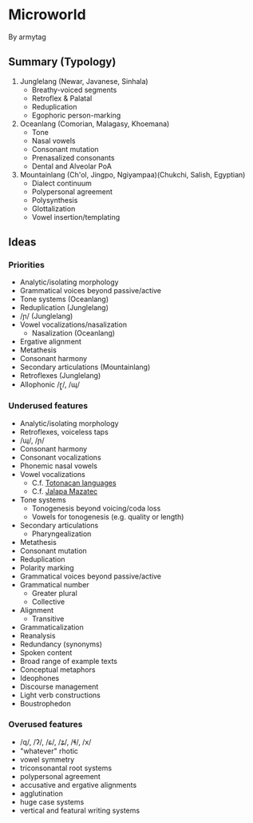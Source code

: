 # Microworld

By armytag

## Summary (Typology)

1. Junglelang (Newar, Javanese, Sinhala)
    - Breathy-voiced segments
    - Retroflex & Palatal
    - Reduplication
    - Egophoric person-marking
1. Oceanlang (Comorian, Malagasy, Khoemana)
    - Tone
    - Nasal vowels
    - Consonant mutation
    - Prenasalized consonants
    - Dental and Alveolar PoA
1. Mountainlang (Ch'ol, Jingpo, Ngiyampaa)(Chukchi, Salish, Egyptian)
    - Dialect continuum
    - Polypersonal agreement
    - Polysynthesis
    - Glottalization
    - Vowel insertion/templating

## Ideas

### Priorities

- Analytic/isolating morphology
- Grammatical voices beyond passive/active
- Tone systems (Oceanlang)
- Reduplication (Junglelang)
- /ɲ/ (Junglelang)
- Vowel vocalizations/nasalization
    - Nasalization (Oceanlang)
- Ergative alignment
- Metathesis
- Consonant harmony
- Secondary articulations (Mountainlang)
- Retroflexes (Junglelang)
- Allophonic /ɽ̥/, /ɰ/

### Underused features

- Analytic/isolating morphology
- Retroflexes, voiceless taps
- /ɰ/, /ɲ/
- Consonant harmony
- Consonant vocalizations
- Phonemic nasal vowels
- Vowel vocalizations
    - C.f. [Totonacan languages](https://en.wikipedia.org/wiki/Totonacan_languages#Phonology)
    - C.f. [Jalapa Mazatec](https://en.wikipedia.org/wiki/Jalapa_Mazatec#Vowels)
- Tone systems
    - Tonogenesis beyond voicing/coda loss
    - Vowels for tonogenesis (e.g. quality or length)
- Secondary articulations
    - Pharyngealization
- Metathesis
- Consonant mutation
- Reduplication
- Polarity marking
- Grammatical voices beyond passive/active
- Grammatical number
    - Greater plural
    - Collective
- Alignment
    - Transitive
- Grammaticalization
- Reanalysis
- Redundancy (synonyms)
- Spoken content
- Broad range of example texts
- Conceptual metaphors
- Ideophones
- Discourse management
- Light verb constructions
- Boustrophedon

### Overused features

- /q/, /ʔ/, /ɕ/, /ʑ/, /ɬ/, /x/
- "whatever" rhotic
- vowel symmetry
- triconsonantal root systems
- polypersonal agreement
- accusative and ergative alignments
- agglutination
- huge case systems
- vertical and featural writing systems


